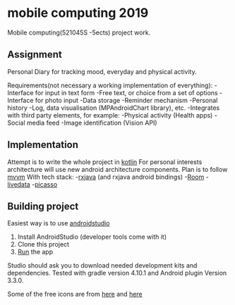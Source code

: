 # mobile computing 2019
Mobile computing(521045S -5ects) project work.

## Assignment

Personal Diary for tracking mood, everyday and physical activity.

Requirements(not necessary a working implementation of everything):
-Interface for input in text form 
-Free text, or choice from a set of options
-Interface for photo input
-Data storage
-Reminder mechanism
-Personal history
-Log, data visualisation (MPAndroidChart library), etc.
-Integrates with third party elements, for example:
-Physical activity (Health apps)
-Social media feed
-Image identification (Vision API)

## Implementation

Attempt is to write the whole project in [kotlin](https://kotlinlang.org/)
For personal interests architecture will use new android architecture components.
Plan is to follow [mvvm](https://developer.android.com/jetpack/docs/guide)
With tech stack:
-[rxjava](https://github.com/ReactiveX/RxJava) (and rxjava android bindings)
-[Room](https://developer.android.com/topic/libraries/architecture/room)
-[livedata](https://developer.android.com/topic/libraries/architecture/livedata)
-[picasso](https://square.github.io/picasso/)

## Building project

Easiest way is to use [androidstudio](https://developer.android.com/studio/)
1. Install AndroidStudio (developer tools come with it)
2. Clone this project
3. [Run](https://developer.android.com/training/basics/firstapp/running-app) the app

Studio should ask you to download needed development kits and dependencies.
Tested with gradle version 4.10.1 and Android plugin Version 3.3.0.


Some of the free icons are from [here](https://www.flaticon.com/authors/freepik) and [here](https://www.flaticon.com/authors/roundicons)
